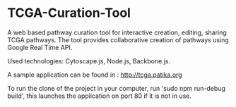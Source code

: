 # TCGA-Curation-Tool

A web based pathway curation tool for interactive creation, editing, sharing TCGA pathways. The tool provides collaborative creation of pathways using Google Real Time API. 

Used technologies: Cytoscape.js, Node.js, Backbone.js. 

A sample application can be found in : http://tcga.patika.org

To run the clone of the project in your computer, run 'sudo npm run-debug build', this launches the application on port 80 if it is not in use.




